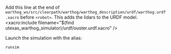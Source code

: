 Add this line at the end of `warthog_ws/src/clearpath/warthog/warthog_description/urdf/warthog.urdf.xacro` before `<robot>`. This adds the lidars to the URDF model.
<xacro:include filename="$(find utexas_warthog_simulator)/urdf/ouster.urdf.xacro" />

Launch the simulation with the alias:
```bash
runsim
```

